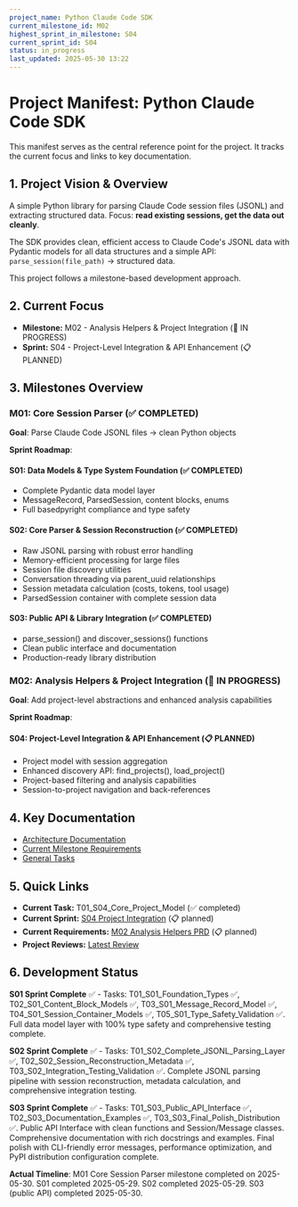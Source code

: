 ```yaml
---
project_name: Python Claude Code SDK
current_milestone_id: M02
highest_sprint_in_milestone: S04
current_sprint_id: S04
status: in_progress
last_updated: 2025-05-30 13:22
---
```


# Project Manifest: Python Claude Code SDK

This manifest serves as the central reference point for the project. It tracks the current focus and links to key documentation.

## 1. Project Vision & Overview

A simple Python library for parsing Claude Code session files (JSONL) and extracting structured data. Focus: **read existing sessions, get the data out cleanly**.

The SDK provides clean, efficient access to Claude Code's JSONL data with Pydantic models for all data structures and a simple API: `parse_session(file_path)` → structured data.

This project follows a milestone-based development approach.

## 2. Current Focus

- **Milestone:** M02 - Analysis Helpers & Project Integration (🚧 IN PROGRESS)
- **Sprint:** S04 - Project-Level Integration & API Enhancement (📋 PLANNED)

## 3. Milestones Overview

### M01: Core Session Parser (✅ COMPLETED)
**Goal**: Parse Claude Code JSONL files → clean Python objects

**Sprint Roadmap**:

#### S01: Data Models & Type System Foundation (✅ COMPLETED)
- Complete Pydantic data model layer
- MessageRecord, ParsedSession, content blocks, enums
- Full basedpyright compliance and type safety

#### S02: Core Parser & Session Reconstruction (✅ COMPLETED)
- Raw JSONL parsing with robust error handling
- Memory-efficient processing for large files
- Session file discovery utilities
- Conversation threading via parent_uuid relationships
- Session metadata calculation (costs, tokens, tool usage)
- ParsedSession container with complete session data

#### S03: Public API & Library Integration (✅ COMPLETED)
- parse_session() and discover_sessions() functions
- Clean public interface and documentation
- Production-ready library distribution

### M02: Analysis Helpers & Project Integration (🚧 IN PROGRESS)
**Goal**: Add project-level abstractions and enhanced analysis capabilities

**Sprint Roadmap**:

#### S04: Project-Level Integration & API Enhancement (📋 PLANNED)
- Project model with session aggregation
- Enhanced discovery API: find_projects(), load_project()
- Project-based filtering and analysis capabilities
- Session-to-project navigation and back-references

## 4. Key Documentation

- [Architecture Documentation](./01_PROJECT_DOCS/ARCHITECTURE.md)
- [Current Milestone Requirements](./02_REQUIREMENTS/M01_Core_Session_Parser/)
- [General Tasks](./04_GENERAL_TASKS/)

## 5. Quick Links

- **Current Task:** T01_S04_Core_Project_Model (✅ completed)
- **Current Sprint:** [S04 Project Integration](./03_SPRINTS/S04_M02_Project_Integration/) (📋 planned)
- **Current Requirements:** [M02 Analysis Helpers PRD](./02_REQUIREMENTS/M02_Analysis_Helpers/) (📋 planned)
- **Project Reviews:** [Latest Review](./10_STATE_OF_PROJECT/)

## 6. Development Status

**S01 Sprint Complete** ✅ - Tasks: T01_S01_Foundation_Types ✅, T02_S01_Content_Block_Models ✅, T03_S01_Message_Record_Model ✅, T04_S01_Session_Container_Models ✅, T05_S01_Type_Safety_Validation ✅. Full data model layer with 100% type safety and comprehensive testing complete.

**S02 Sprint Complete** ✅ - Tasks: T01_S02_Complete_JSONL_Parsing_Layer ✅, T02_S02_Session_Reconstruction_Metadata ✅, T03_S02_Integration_Testing_Validation ✅. Complete JSONL parsing pipeline with session reconstruction, metadata calculation, and comprehensive integration testing.

**S03 Sprint Complete** ✅ - Tasks: T01_S03_Public_API_Interface ✅, T02_S03_Documentation_Examples ✅, T03_S03_Final_Polish_Distribution ✅. Public API Interface with clean functions and Session/Message classes. Comprehensive documentation with rich docstrings and examples. Final polish with CLI-friendly error messages, performance optimization, and PyPI distribution configuration complete.

**Actual Timeline**: M01 Core Session Parser milestone completed on 2025-05-30. S01 completed 2025-05-29. S02 completed 2025-05-29. S03 (public API) completed 2025-05-30.
